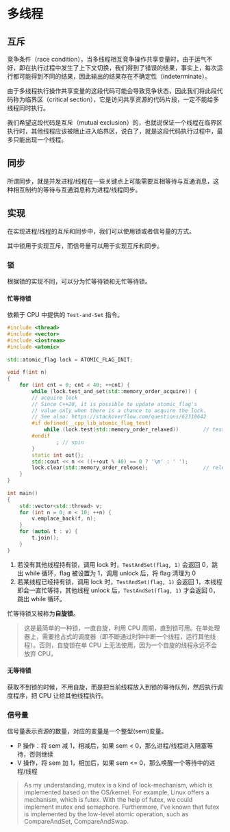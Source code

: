 ﻿# 多线程

## 互斥

竞争条件（race condition），当多线程相互竞争操作共享变量时，由于运气不好，即在执行过程中发生了上下文切换，我们得到了错误的结果，事实上，每次运行都可能得到不同的结果，因此输出的结果存在不确定性（indeterminate）。

由于多线程执行操作共享变量的这段代码可能会导致竞争状态，因此我们将此段代码称为临界区（critical section），它是访问共享资源的代码片段，一定不能给多线程同时执行。

我们希望这段代码是互斥（mutual exclusion）的，也就说保证一个线程在临界区执行时，其他线程应该被阻止进入临界区，说白了，就是这段代码执行过程中，最多只能出现一个线程。

## 同步

所谓同步，就是并发进程/线程在一些关键点上可能需要互相等待与互通消息，这种相互制约的等待与互通消息称为进程/线程同步。

## 实现

在实现进程/线程的互斥和同步中，我们可以使用锁或者信号量的方式。

其中锁用于实现互斥，而信号量可以用于实现互斥和同步。

### 锁

根据锁的实现不同，可以分为忙等待锁和无忙等待锁。

#### 忙等待锁

依赖于 CPU 中提供的 `Test-and-Set` 指令。

```cpp
#include <thread>
#include <vector>
#include <iostream>
#include <atomic>
 
std::atomic_flag lock = ATOMIC_FLAG_INIT;
 
void f(int n)
{
    for (int cnt = 0; cnt < 40; ++cnt) {
        while (lock.test_and_set(std::memory_order_acquire)) {  
        // acquire lock
        // Since C++20, it is possible to update atomic_flag's
        // value only when there is a chance to acquire the lock.
        // See also: https://stackoverflow.com/questions/62318642
        #if defined(__cpp_lib_atomic_flag_test)
            while (lock.test(std::memory_order_relaxed))        // test lock
        #endif
                ; // spin
        }
        static int out{};
        std::cout << n << ((++out % 40) == 0 ? '\n' : ' ');
        lock.clear(std::memory_order_release);                  // release lock
    }
}
 
int main()
{
    std::vector<std::thread> v;
    for (int n = 0; n < 10; ++n) {
        v.emplace_back(f, n);
    }
    for (auto& t : v) {
        t.join();
    }
}
```

1. 若没有其他线程持有锁，调用 lock 时，`TestAndSet(flag, 1)` 会返回 0，跳出 while 循环，flag 被设置为 1，调用 unlock 后，将 flag 清理为 0
2. 若某线程已经持有锁，调用 lock 时，`TestAndSet(flag, 1)` 会返回 1，本线程即会一直忙等待，其他线程 unlock 后，`TestAndSet(flag, 1)` 才会返回 0，跳出 while 循环。

忙等待锁又被称为**自旋锁**。

> 这是最简单的一种锁，一直自旋，利用 CPU 周期，直到锁可用。在单处理器上，需要抢占式的调度器（即不断通过时钟中断一个线程，运行其他线程）。否则，自旋锁在单 CPU 上无法使用，因为一个自旋的线程永远不会放弃 CPU。

#### 无等待锁

获取不到锁的时候，不用自旋，而是把当前线程放入到锁的等待队列，然后执行调度程序，把 CPU 让给其他线程执行。

### 信号量

信号量表示资源的数量，对应的变量是一个整型(sem)变量。

- P 操作：将 sem 减 1，相减后，如果 sem < 0，那么进程/线程进入阻塞等待，否则继续
- V 操作，将 sem 加 1，相加后，如果 sem <= 0，那么唤醒一个等待中的进程/线程

> As my understanding, mutex is a kind of lock-mechanism, which is implemented based on the OS/kernel. For example, Linux offers a mechanism, which is futex. With the help of futex, we could implement mutex and semaphore. Furthermore, I've known that futex is implemented by the low-level atomic operation, such as CompareAndSet, CompareAndSwap.
